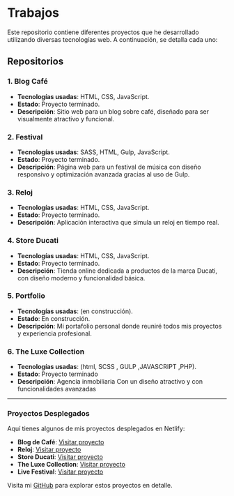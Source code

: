 # Trabajos

Este repositorio contiene diferentes proyectos que he desarrollado utilizando diversas tecnologías web. A continuación, se detalla cada uno:

## Repositorios

### 1. Blog Café
- **Tecnologías usadas**: HTML, CSS, JavaScript.
- **Estado**: Proyecto terminado.
- **Descripción**: Sitio web para un blog sobre café, diseñado para ser visualmente atractivo y funcional.

### 2. Festival
- **Tecnologías usadas**: SASS, HTML, Gulp, JavaScript.
- **Estado**: Proyecto terminado.
- **Descripción**: Página web para un festival de música con diseño responsivo y optimización avanzada gracias al uso de Gulp.

### 3. Reloj
- **Tecnologías usadas**: HTML, CSS, JavaScript.
- **Estado**: Proyecto terminado.
- **Descripción**: Aplicación interactiva que simula un reloj en tiempo real.

### 4. Store Ducati
- **Tecnologías usadas**: HTML, CSS, JavaScript.
- **Estado**: Proyecto terminado.
- **Descripción**: Tienda online dedicada a productos de la marca Ducati, con diseño moderno y funcionalidad básica.

### 5. Portfolio
- **Tecnologías usadas**: (en construcción).
- **Estado**: En construcción.
- **Descripción**: Mi portafolio personal donde reuniré todos mis proyectos y experiencia profesional.

### 6. The Luxe Collection
- **Tecnologías usadas**: (html, SCSS , GULP ,JAVASCRIPT ,PHP).
- **Estado**: Proyecto terminado
- **Descripción**: Agencia inmobiliaria Con un diseño atractivo y con funcionalidades avanzadas

---
### Proyectos Desplegados

Aquí tienes algunos de mis proyectos desplegados en Netlify:

- **Blog de Café**: [Visitar proyecto](https://dainty-begonia-49c71f.netlify.app/)
- **Reloj**: [Visitar proyecto](https://67d1bf6d2253662414d7bea0--inquisitive-gelato-e9ba2f.netlify.app/)
- **Store Ducati**: [Visitar proyecto](https://67d1ca828dc32a0008324055--storeducati.netlify.app/)
- **The Luxe Collection**: [Visitar proyecto](http://proyectospedro.42web.io/The_Luxe_Collection/index.php)
- **Live Festival**: [Visitar proyecto](https://dazzling-biscochitos-43b6ba.netlify.app)


Visita mi [GitHub](https://github.com/PedroCaaveiro/Trabajos) para explorar estos proyectos en detalle.
